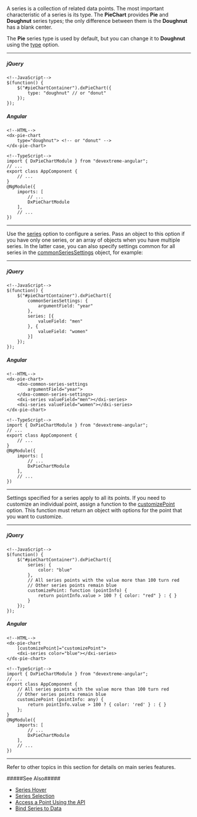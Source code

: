 A series is a collection of related data points. The most important characteristic of a series is its type. The **PieChart** provides **Pie** and **Doughnut** series types; the only difference  between them is the **Doughnut** has a blank center.

<div class="simulator-desktop-container" data-view="/Content/Applications/18_1/DataVisualization/Guides/PieChartSeriesTypes/pie.html, /Content/Applications/18_1/DataVisualization/Guides/PieChartSeriesTypes/pie.js"></div>

The **Pie** series type is used by default, but you can change it to **Doughnut** using the [type](/api-reference/20%20Data%20Visualization%20Widgets/dxPieChart/1%20Configuration/type.md '/Documentation/ApiReference/Data_Visualization_Widgets/dxPieChart/Configuration/#type') option. 

---
##### jQuery

    <!--JavaScript-->
    $(function() {
        $("#pieChartContainer").dxPieChart({
            type: "doughnut" // or "donut"
        });
    });

##### Angular

    <!--HTML-->
    <dx-pie-chart
        type="doughnut"> <!-- or "donut" -->
    </dx-pie-chart>

    <!--TypeScript-->
    import { DxPieChartModule } from "devextreme-angular";
    // ...
    export class AppComponent {
        // ...
    }
    @NgModule({
        imports: [
            // ...
            DxPieChartModule
        ],
        // ...
    })

---

Use the [series](/api-reference/20%20Data%20Visualization%20Widgets/dxPieChart/1%20Configuration/series '/Documentation/ApiReference/Data_Visualization_Widgets/dxPieChart/Configuration/series/') option to configure a series. Pass an object to this option if you have only one series, or an array of objects when you have multiple series. In the latter case, you can also specify settings common for all series in the [commonSeriesSettings](/api-reference/20%20Data%20Visualization%20Widgets/dxPieChart/1%20Configuration/commonSeriesSettings '/Documentation/ApiReference/Data_Visualization_Widgets/dxPieChart/Configuration/commonSeriesSettings/') object, for example: 

---
##### jQuery

    <!--JavaScript-->
    $(function() {
        $("#pieChartContainer").dxPieChart({
            commonSeriesSettings: {
                argumentField: "year"
            },
            series: [{
                valueField: "men"
            }, {
                valueField: "women"
            }]
        });
    });

##### Angular

    <!--HTML-->
    <dx-pie-chart>
        <dxo-common-series-settings
            argumentField="year">
        </dxo-common-series-settings>
        <dxi-series valueField="men"></dxi-series>
        <dxi-series valueField="women"></dxi-series>
    </dx-pie-chart>

    <!--TypeScript-->
    import { DxPieChartModule } from "devextreme-angular";
    // ...
    export class AppComponent {
        // ...
    }
    @NgModule({
        imports: [
            // ...
            DxPieChartModule
        ],
        // ...
    })

---

Settings specified for a series apply to all its points. If you need to customize an individual point, assign a function to the [customizePoint](/api-reference/20%20Data%20Visualization%20Widgets/dxPieChart/1%20Configuration/customizePoint.md '/Documentation/ApiReference/Data_Visualization_Widgets/dxPieChart/Configuration/#customizePoint') option. This function must return an object with options for the point that you want to customize.

---
##### jQuery

    <!--JavaScript-->
    $(function() {
        $("#pieChartContainer").dxPieChart({
            series: {
                color: "blue"
            },
            // All series points with the value more than 100 turn red
            // Other series points remain blue
            customizePoint: function (pointInfo) {
                return pointInfo.value > 100 ? { color: "red" } : { }
            }
        });
    });

##### Angular

    <!--HTML-->
    <dx-pie-chart
        [customizePoint]="customizePoint">
        <dxi-series color="blue"></dxi-series>
    </dx-pie-chart>

    <!--TypeScript-->
    import { DxPieChartModule } from "devextreme-angular";
    // ...
    export class AppComponent {
        // All series points with the value more than 100 turn red
        // Other series points remain blue
        customizePoint (pointInfo: any) {
            return pointInfo.value > 100 ? { color: 'red' } : { }
        };
    }
    @NgModule({
        imports: [
            // ...
            DxPieChartModule
        ],
        // ...
    })

---

Refer to other topics in this section for details on main series features.

#####See Also#####
- [Series Hover](/concepts/05%20Widgets/PieChart/10%20Series/10%20Hover '/Documentation/Guide/Widgets/PieChart/Series/Hover/')
- [Series Selection](/concepts/05%20Widgets/PieChart/10%20Series/20%20Selection '/Documentation/Guide/Widgets/PieChart/Series/Selection/')
- [Access a Point Using the API](/concepts/05%20Widgets/PieChart/10%20Series/45%20Access%20a%20Point%20Using%20the%20API.md '/Documentation/Guide/Widgets/PieChart/Series/Access_a_Point_Using_the_API/')
- [Bind Series to Data](/concepts/05%20Widgets/PieChart/03%20Data%20Binding/23%20Bind%20Series%20to%20Data '/Documentation/Guide/Widgets/PieChart/Data_Binding/Bind_Series_to_Data/')

